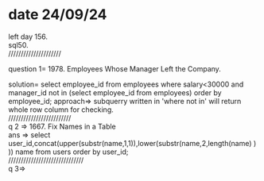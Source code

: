 # date 24/09/24
left day 156. <br>
sql50.<br>
/////////////////////<br>

question 1= 1978. Employees Whose Manager Left the Company.

solution= select employee_id from employees where salary<30000 and manager_id not in (select employee_id from employees) order by employee_id;
approach=> subquerry written in 'where not in' will return whole row column for checking. <br>
/////////////////////////<br>
q 2 => 1667. Fix Names in a Table <br> 
ans => select user_id,concat(upper(substr(name,1,1)),lower(substr(name,2,length(name) ) )) name from users order by user_id;<br>
//////////////////////////////<br>
q 3=>




